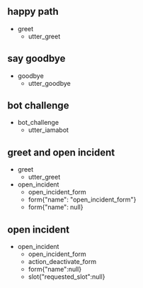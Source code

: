 ## happy path
* greet
  - utter_greet

## say goodbye
* goodbye
  - utter_goodbye

## bot challenge
* bot_challenge
  - utter_iamabot

## greet and open incident
* greet
    - utter_greet
* open_incident
    - open_incident_form
    - form{"name": "open_incident_form"}
    - form{"name": null}

## open incident
* open_incident
    - open_incident_form
    - action_deactivate_form
    - form{"name":null}
    - slot{"requested_slot":null}
